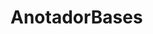 # AnotadorBases

<!--
    <div class="tabla">
        <div class="jugador">
            <div class="nombre">
                <h1>Nombre</h1>
            </div>
            <div class="stats">
                <div class="puntos">
                    <h2>Puntos: </h2>
                    <input type="text" name="apuestaActual" id="">
                </div>
                <div class="apuesta">
                    <h2>Apuesta: </h2>
                    <input type="text" name="apuestaActual" id="">
                </div>
                <div class="gano">
                    <button type="button" onclick="apretobotonGano(1)" id="boton1">¿Ganó?</button>
                </div>
            </div>
            <div class="eliminar">
                <button type="button" onclick="eliminarJugador()">X</button>
            <div> 
        </div>    
    </div>
    -->
